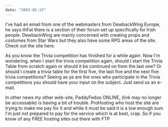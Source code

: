 ```yaml
---
date: "2003-01-23"
---
```


I've had an email from one of the webmasters from DewbackWing Europe, he says thFat there is a section of their forum set up specifically for Irish people. DewbackWing are mainly concerned with creating props and costumes from Star Wars but they also have some RPG areas of the site. Check out the site here.

As you know the Trivia competition has finished for a while again. Now I'm wondering, when I start the trivia competition again, should I start the Trivia Table from scratch again or should it be continued on from the last one? Or should I create a trivia table for the first five, the last five and the next five trivia competitions? Seeing as ye are the ones who participate in the Trivia competitions you should have your input on the subject. Just send us an e-mail.

In other news my other web-site, PaddyFedoo ONLINE, (link may no longer be accessable) is having a bit of trouble. ProHosting who host the site are trying to make me pay for it and while it must be said it is a low enough sum I'm just not prepared to pay for the service which is at best, crap. So if you know of any FREE hosting sites out there with FTP
